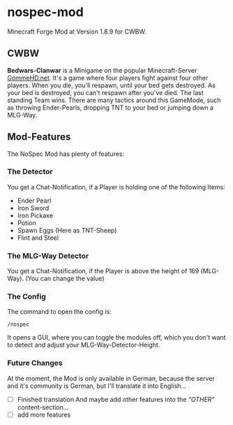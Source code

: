 # nospec-mod
Minecraft Forge Mod at Version 1.8.9 for CWBW.

## CWBW
**Bedwars-Clanwar** is a Minigame on the popular Minecraft-Server [GommeHD.net](gommehd.net).
It's a game where four players fight against four other players.
When you die, you'll respawn, until your bed gets destroyed. As your bed is destroyed, you can't respawn after you've died.
The last standing Team wins.
There are many tactics around this GameMode, such as throwing Ender-Pearls, dropping TNT to your bed or jumping down a MLG-Way.

## Mod-Features
The NoSpec Mod has plenty of features:

### The Detector
You get a Chat-Notification, if a Player is holding one of the following Items:
- Ender Pearl
- Iron Sword
- Iron Pickaxe
- Potion
- Spawn Eggs (Here as TNT-Sheep)
- Flint and Steel

### The MLG-Way Detector
You get a Chat-Notification, if the Player is above the height of 169 (MLG-Way).
(You can change the value)


### The Config
The command to open the config is:
```
/nospec
```
It opens a GUI, where you can toggle the modules off, which you don't want to detect and adjust your MLG-Way-Detector-Height.

### Future Changes
At the moment, the Mod is only available in German, because the server and it's community is German, but I'll translate it into English...
- [ ] Finished translation
And maybe add other features into the *"OTHER"* content-section...
- [ ] add more features
